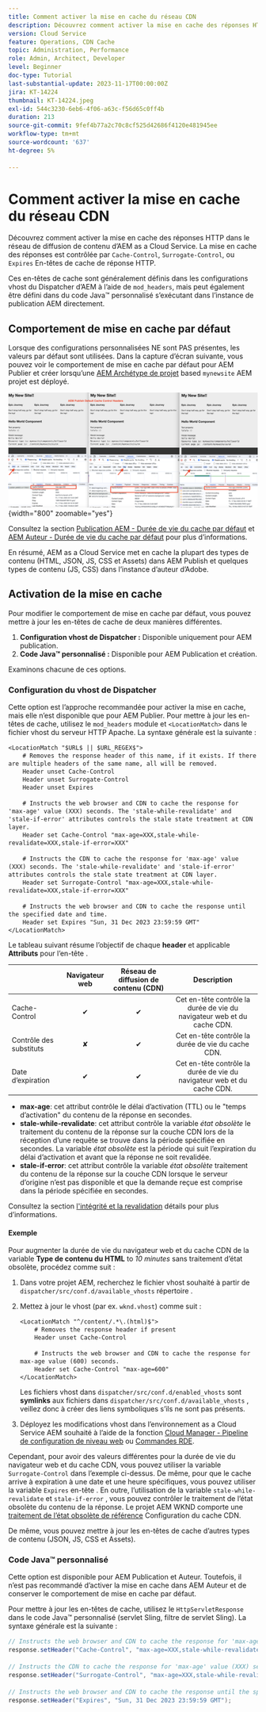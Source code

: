 ```yaml
---
title: Comment activer la mise en cache du réseau CDN
description: Découvrez comment activer la mise en cache des réponses HTTP dans le réseau de diffusion de contenu d’AEM as a Cloud Service.
version: Cloud Service
feature: Operations, CDN Cache
topic: Administration, Performance
role: Admin, Architect, Developer
level: Beginner
doc-type: Tutorial
last-substantial-update: 2023-11-17T00:00:00Z
jira: KT-14224
thumbnail: KT-14224.jpeg
exl-id: 544c3230-6eb6-4f06-a63c-f56d65c0ff4b
duration: 213
source-git-commit: 9fef4b77a2c70c8cf525d42686f4120e481945ee
workflow-type: tm+mt
source-wordcount: '637'
ht-degree: 5%

---
```


# Comment activer la mise en cache du réseau CDN

Découvrez comment activer la mise en cache des réponses HTTP dans le réseau de diffusion de contenu d’AEM as a Cloud Service. La mise en cache des réponses est contrôlée par `Cache-Control`, `Surrogate-Control`, ou `Expires` En-têtes de cache de réponse HTTP.

Ces en-têtes de cache sont généralement définis dans les configurations vhost du Dispatcher d’AEM à l’aide de `mod_headers`, mais peut également être défini dans du code Java™ personnalisé s’exécutant dans l’instance de publication AEM directement.

## Comportement de mise en cache par défaut

Lorsque des configurations personnalisées NE sont PAS présentes, les valeurs par défaut sont utilisées. Dans la capture d’écran suivante, vous pouvez voir le comportement de mise en cache par défaut pour AEM Publier et créer lorsqu’une [AEM Archétype de projet](https://github.com/adobe/aem-project-archetype) based `mynewsite` AEM projet est déployé.

![Comportement de mise en cache par défaut](../assets/how-to/aem-publish-default-cache-headers.png){width="800" zoomable="yes"}

Consultez la section [Publication AEM - Durée de vie du cache par défaut](https://experienceleague.adobe.com/docs/experience-manager-learn/cloud-service/caching/publish.html#cdn-cache-life) et [AEM Auteur - Durée de vie du cache par défaut](https://experienceleague.adobe.com/docs/experience-manager-learn/cloud-service/caching/author.html?#default-cache-life) pour plus d’informations.

En résumé, AEM as a Cloud Service met en cache la plupart des types de contenu (HTML, JSON, JS, CSS et Assets) dans AEM Publish et quelques types de contenu (JS, CSS) dans l’instance d’auteur d’Adobe.

## Activation de la mise en cache

Pour modifier le comportement de mise en cache par défaut, vous pouvez mettre à jour les en-têtes de cache de deux manières différentes.

1. **Configuration vhost de Dispatcher :** Disponible uniquement pour AEM publication.
1. **Code Java™ personnalisé :** Disponible pour AEM Publication et création.

Examinons chacune de ces options.

### Configuration du vhost de Dispatcher

Cette option est l’approche recommandée pour activer la mise en cache, mais elle n’est disponible que pour AEM Publier. Pour mettre à jour les en-têtes de cache, utilisez le `mod_headers` module et `<LocationMatch>` dans le fichier vhost du serveur HTTP Apache. La syntaxe générale est la suivante :

```
<LocationMatch "$URL$ || $URL_REGEX$">
    # Removes the response header of this name, if it exists. If there are multiple headers of the same name, all will be removed.
    Header unset Cache-Control
    Header unset Surrogate-Control
    Header unset Expires

    # Instructs the web browser and CDN to cache the response for 'max-age' value (XXX) seconds. The 'stale-while-revalidate' and 'stale-if-error' attributes controls the stale state treatment at CDN layer.
    Header set Cache-Control "max-age=XXX,stale-while-revalidate=XXX,stale-if-error=XXX"
    
    # Instructs the CDN to cache the response for 'max-age' value (XXX) seconds. The 'stale-while-revalidate' and 'stale-if-error' attributes controls the stale state treatment at CDN layer.
    Header set Surrogate-Control "max-age=XXX,stale-while-revalidate=XXX,stale-if-error=XXX"
    
    # Instructs the web browser and CDN to cache the response until the specified date and time.
    Header set Expires "Sun, 31 Dec 2023 23:59:59 GMT"
</LocationMatch>
```

Le tableau suivant résume l’objectif de chaque **header** et applicable **Attributs** pour l’en-tête .

|                     | Navigateur web | Réseau de diffusion de contenu (CDN) | Description |
|---------------------|:-----------:|:---------:|:-----------:|
| Cache-Control | ✔ | ✔ | Cet en-tête contrôle la durée de vie du navigateur web et du cache CDN. |
| Contrôle des substituts | ✘ | ✔ | Cet en-tête contrôle la durée de vie du cache CDN. |
| Date d’expiration | ✔ | ✔ | Cet en-tête contrôle la durée de vie du navigateur web et du cache CDN. |


- **max-age**: cet attribut contrôle le délai d’activation (TTL) ou le &quot;temps d’activation&quot; du contenu de la réponse en secondes.
- **stale-while-revalidate**: cet attribut contrôle la variable _état obsolète_ le traitement du contenu de la réponse sur la couche CDN lors de la réception d’une requête se trouve dans la période spécifiée en secondes. La variable _état obsolète_ est la période qui suit l’expiration du délai d’activation et avant que la réponse ne soit revalidée.
- **stale-if-error**: cet attribut contrôle la variable _état obsolète_ traitement du contenu de la réponse sur la couche CDN lorsque le serveur d’origine n’est pas disponible et que la demande reçue est comprise dans la période spécifiée en secondes.

Consultez la section [l&#39;intégrité et la revalidation](https://developer.fastly.com/learning/concepts/edge-state/cache/stale/) détails pour plus d’informations.

#### Exemple

Pour augmenter la durée de vie du navigateur web et du cache CDN de la variable **Type de contenu du HTML** to _10 minutes_ sans traitement d’état obsolète, procédez comme suit :

1. Dans votre projet AEM, recherchez le fichier vhost souhaité à partir de `dispatcher/src/conf.d/available_vhosts` répertoire .
1. Mettez à jour le vhost (par ex. `wknd.vhost`) comme suit :

   ```
   <LocationMatch "^/content/.*\.(html)$">
       # Removes the response header if present
       Header unset Cache-Control
   
       # Instructs the web browser and CDN to cache the response for max-age value (600) seconds.
       Header set Cache-Control "max-age=600"
   </LocationMatch>
   ```

   Les fichiers vhost dans `dispatcher/src/conf.d/enabled_vhosts` sont **symlinks** aux fichiers dans `dispatcher/src/conf.d/available_vhosts` , veillez donc à créer des liens symboliques s’ils ne sont pas présents.
1. Déployez les modifications vhost dans l’environnement as a Cloud Service AEM souhaité à l’aide de la fonction [Cloud Manager - Pipeline de configuration de niveau web](https://experienceleague.adobe.com/docs/experience-manager-cloud-service/content/implementing/using-cloud-manager/cicd-pipelines/introduction-ci-cd-pipelines.html?#web-tier-config-pipelines) ou [Commandes RDE](https://experienceleague.adobe.com/docs/experience-manager-learn/cloud-service/developing/rde/how-to-use.html?lang=en#deploy-apache-or-dispatcher-configuration).

Cependant, pour avoir des valeurs différentes pour la durée de vie du navigateur web et du cache CDN, vous pouvez utiliser la variable `Surrogate-Control` dans l’exemple ci-dessus. De même, pour que le cache arrive à expiration à une date et une heure spécifiques, vous pouvez utiliser la variable `Expires` en-tête . En outre, l’utilisation de la variable `stale-while-revalidate` et `stale-if-error` , vous pouvez contrôler le traitement de l’état obsolète du contenu de la réponse. Le projet AEM WKND comporte une [traitement de l’état obsolète de référence](https://github.com/adobe/aem-guides-wknd/blob/main/dispatcher/src/conf.d/available_vhosts/wknd.vhost#L150-L155) Configuration du cache CDN.

De même, vous pouvez mettre à jour les en-têtes de cache d’autres types de contenu (JSON, JS, CSS et Assets).

### Code Java™ personnalisé

Cette option est disponible pour AEM Publication et Auteur. Toutefois, il n’est pas recommandé d’activer la mise en cache dans AEM Auteur et de conserver le comportement de mise en cache par défaut.

Pour mettre à jour les en-têtes de cache, utilisez le `HttpServletResponse` dans le code Java™ personnalisé (servlet Sling, filtre de servlet Sling). La syntaxe générale est la suivante :

```java
// Instructs the web browser and CDN to cache the response for 'max-age' value (XXX) seconds. The 'stale-while-revalidate' and 'stale-if-error' attributes controls the stale state treatment at CDN layer.
response.setHeader("Cache-Control", "max-age=XXX,stale-while-revalidate=XXX,stale-if-error=XXX");

// Instructs the CDN to cache the response for 'max-age' value (XXX) seconds. The 'stale-while-revalidate' and 'stale-if-error' attributes controls the stale state treatment at CDN layer.
response.setHeader("Surrogate-Control", "max-age=XXX,stale-while-revalidate=XXX,stale-if-error=XXX");

// Instructs the web browser and CDN to cache the response until the specified date and time.
response.setHeader("Expires", "Sun, 31 Dec 2023 23:59:59 GMT");
```
